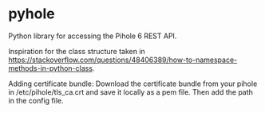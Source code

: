 # pyhole

Python library for accessing the Pihole 6 REST API.

Inspiration for the class structure taken in https://stackoverflow.com/questions/48406389/how-to-namespace-methods-in-python-class.

Adding certificate bundle: Download the certificate bundle from your pihole in /etc/pihole/tls_ca.crt and save it locally as a pem file. Then add the path in the config file.
